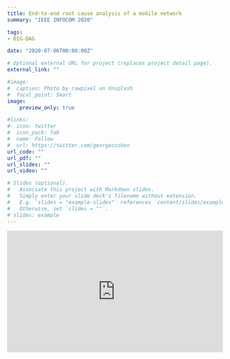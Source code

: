 ```yaml
---
title: End-to-end root cause analysis of a mobile network
summary: "IEEE INFOCOM 2020"

tags:
- DIG-DAG

date: "2020-07-06T00:00:00Z"

# Optional external URL for project (replaces project detail page).
external_link: ""

#image:
#  caption: Photo by rawpixel on Unsplash
#  focal_point: Smart
image:
    preview_only: true

#links:
#- icon: twitter
#  icon_pack: fab
#  name: Follow
#  url: https://twitter.com/georgecushen
url_code: ""
url_pdf: ""
url_slides: ""
url_video: ""

# Slides (optional).
#   Associate this project with Markdown slides.
#   Simply enter your slide deck's filename without extension.
#   E.g. `slides = "example-slides"` references `content/slides/example-slides.md`.
#   Otherwise, set `slides = ""`.
# slides: example
---
```

<div style="position: relative; padding-bottom: 56.25%; height: 0; overflow: hidden;">
<iframe 
    src="https://www.youtube.com/embed/lCMQLsoLCoY" 
    style="position: absolute; top: 0; left: 0; width: 100%; height: 100%; border:0;" 
    title="End-to-end root cause analysis of a mobile network"
    allow="accelerometer; autoplay; clipboard-write; encrypted-media; gyroscope; picture-in-picture; web-share" 
    allowfullscreen
></iframe>
</div>